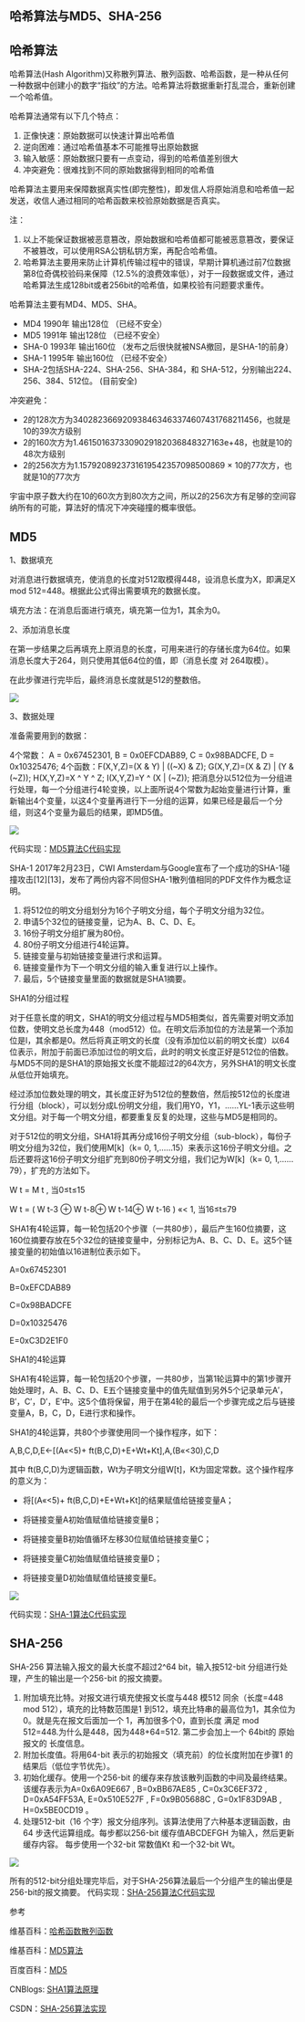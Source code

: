 哈希算法与MD5、SHA-256
------

## 哈希算法

哈希算法(Hash Algorithm)又称散列算法、散列函数、哈希函数，是一种从任何一种数据中创建小的数字“指纹”的方法。哈希算法将数据重新打乱混合，重新创建一个哈希值。

哈希算法通常有以下几个特点：

1. 正像快速：原始数据可以快速计算出哈希值
2. 逆向困难：通过哈希值基本不可能推导出原始数据
3. 输入敏感：原始数据只要有一点变动，得到的哈希值差别很大
4. 冲突避免：很难找到不同的原始数据得到相同的哈希值

哈希算法主要用来保障数据真实性(即完整性)，即发信人将原始消息和哈希值一起发送，收信人通过相同的哈希函数来校验原始数据是否真实。

注：

1. 以上不能保证数据被恶意篡改，原始数据和哈希值都可能被恶意篡改，要保证不被篡改，可以使用RSA公钥私钥方案，再配合哈希值。
2. 哈希算法主要用来防止计算机传输过程中的错误，早期计算机通过前7位数据第8位奇偶校验码来保障（12.5%的浪费效率低），对于一段数据或文件，通过哈希算法生成128bit或者256bit的哈希值，如果校验有问题要求重传。


哈希算法主要有MD4、MD5、SHA。

- MD4 1990年 输出128位 （已经不安全）
- MD5 1991年 输出128位 （已经不安全）
- SHA-0 1993年 输出160位 （发布之后很快就被NSA撤回，是SHA-1的前身）
- SHA-1 1995年 输出160位 （已经不安全）
- SHA-2包括SHA-224、SHA-256、SHA-384，和 SHA-512，分别输出224、256、384、512位。 (目前安全)

冲突避免：

- 2的128次方为340282366920938463463374607431768211456，也就是10的39次方级别
- 2的160次方为1.4615016373309029182036848327163e+48，也就是10的48次方级别
- 2的256次方为1.1579208923731619542357098500869 × 10的77次方，也就是10的77次方

宇宙中原子数大约在10的60次方到80次方之间，所以2的256次方有足够的空间容纳所有的可能，算法好的情况下冲突碰撞的概率很低。

## MD5

1、数据填充

对消息进行数据填充，使消息的长度对512取模得448，设消息长度为X，即满足X mod 512=448。根据此公式得出需要填充的数据长度。

填充方法：在消息后面进行填充，填充第一位为1，其余为0。

2、添加消息长度

在第一步结果之后再填充上原消息的长度，可用来进行的存储长度为64位。如果消息长度大于264，则只使用其低64位的值，即（消息长度 对 264取模）。

在此步骤进行完毕后，最终消息长度就是512的整数倍。


![](images/hash-03.png)



3、数据处理

准备需要用到的数据：

4个常数： A = 0x67452301, B = 0x0EFCDAB89, C = 0x98BADCFE, D = 0x10325476; 4个函数：F(X,Y,Z)=(X & Y) | ((~X) & Z); G(X,Y,Z)=(X & Z) | (Y & (~Z)); H(X,Y,Z)=X ^ Y ^ Z; I(X,Y,Z)=Y ^ (X | (~Z)); 把消息分以512位为一分组进行处理，每一个分组进行4轮变换，以上面所说4个常数为起始变量进行计算，重新输出4个变量，以这4个变量再进行下一分组的运算，如果已经是最后一个分组，则这4个变量为最后的结果，即MD5值。

![](images/hash-05.png)


代码实现：[MD5算法C代码实现](https://github.com/pod32g/MD5/blob/master/md5.c)

SHA-1
2017年2月23日，CWI Amsterdam与Google宣布了一个成功的SHA-1碰撞攻击[12][13]，发布了两份内容不同但SHA-1散列值相同的PDF文件作为概念证明。

1. 将512位的明文分组划分为16个子明文分组，每个子明文分组为32位。
2. 申请5个32位的链接变量，记为A、B、C、D、E。
3. 16份子明文分组扩展为80份。
4. 80份子明文分组进行4轮运算。
5. 链接变量与初始链接变量进行求和运算。
6. 链接变量作为下一个明文分组的输入重复进行以上操作。
7. 最后，5个链接变量里面的数据就是SHA1摘要。


SHA1的分组过程

对于任意长度的明文，SHA1的明文分组过程与MD5相类似，首先需要对明文添加位数，使明文总长度为448（mod512）位。在明文后添加位的方法是第一个添加位是l，其余都是0。然后将真正明文的长度（没有添加位以前的明文长度）以64位表示，附加于前面已添加过位的明文后，此时的明文长度正好是512位的倍数。与MD5不同的是SHA1的原始报文长度不能超过2的64次方，另外SHA1的明文长度从低位开始填充。

经过添加位数处理的明文，其长度正好为512位的整数倍，然后按512位的长度进行分组（block），可以划分成L份明文分组，我们用Y0，Y1，……YL-1表示这些明文分组。对于每一个明文分组，都要重复反复的处理，这些与MD5是相同的。

对于512位的明文分组，SHA1将其再分成16份子明文分组（sub-block），每份子明文分组为32位，我们使用M[k]（k= 0, 1,……15）来表示这16份子明文分组。之后还要将这16份子明文分组扩充到80份子明文分组，我们记为W[k]（k= 0, 1,……79），扩充的方法如下。

W t = M t , 当0≤t≤15

W t = ( W t-3 ⊕ W t-8⊕ W t-14⊕ W t-16 ) «< 1, 当16≤t≤79

SHA1有4轮运算，每一轮包括20个步骤（一共80步），最后产生160位摘要，这160位摘要存放在5个32位的链接变量中，分别标记为A、B、C、D、E。这5个链接变量的初始值以16进制位表示如下。

A=0x67452301

B=0xEFCDAB89

C=0x98BADCFE

D=0x10325476

E=0xC3D2E1F0

SHA1的4轮运算

SHA1有4轮运算，每一轮包括20个步骤，一共80步，当第1轮运算中的第1步骤开始处理时，A、B、C、D、E五个链接变量中的值先赋值到另外5个记录单元A′，B′，C′，D′，E′中。这5个值将保留，用于在第4轮的最后一个步骤完成之后与链接变量A，B，C，D，E进行求和操作。

SHA1的4轮运算，共80个步骤使用同一个操作程序，如下：

A,B,C,D,E←[(A«<5)+ ft(B,C,D)+E+Wt+Kt],A,(B«<30),C,D

其中 ft(B,C,D)为逻辑函数，Wt为子明文分组W[t]，Kt为固定常数。这个操作程序的意义为：

- 将[(A«<5)+ ft(B,C,D)+E+Wt+Kt]的结果赋值给链接变量A；

- 将链接变量A初始值赋值给链接变量B；

- 将链接变量B初始值循环左移30位赋值给链接变量C；

- 将链接变量C初始值赋值给链接变量D；

- 将链接变量D初始值赋值给链接变量E。


![](images/hash-05.png)

代码实现：[SHA-1算法C代码实现](https://github.com/clibs/sha1/blob/master/sha1.c)

## SHA-256

SHA-256 算法输入报文的最大长度不超过2^64 bit，输入按512-bit 分组进行处理，产生的输出是一个256-bit 的报文摘要。

1. 附加填充比特。对报文进行填充使报文长度与448 模512 同余（长度=448 mod 512），填充的比特数范围是1 到512，填充比特串的最高位为1，其余位为0。就是先在报文后面加一个 1，再加很多个0，直到长度 满足 mod 512=448.为什么是448，因为448+64=512. 第二步会加上一个 64bit的 原始报文的 长度信息。
2. 附加长度值。将用64-bit 表示的初始报文（填充前）的位长度附加在步骤1 的结果后（低位字节优先）。
3. 初始化缓存。使用一个256-bit 的缓存来存放该散列函数的中间及最终结果。该缓存表示为A=0x6A09E667 , B=0xBB67AE85 , C=0x3C6EF372 , D=0xA54FF53A, E=0x510E527F , F=0x9B05688C , G=0x1F83D9AB , H=0x5BE0CD19 。
4. 处理512-bit（16 个字）报文分组序列。该算法使用了六种基本逻辑函数，由64 步迭代运算组成。每步都以256-bit 缓存值ABCDEFGH 为输入，然后更新缓存内容。 每步使用一个32-bit 常数值Kt 和一个32-bit Wt。

![](images/hash-07.png)


所有的512-bit分组处理完毕后，对于SHA-256算法最后一个分组产生的输出便是256-bit的报文摘要。
代码实现：[SHA-256算法C代码实现](https://github.com/ilvn/SHA256/blob/master/sha256.c)

参考

维基百科：[哈希函数散列函数](https://zh.wikipedia.org/wiki/%E6%95%A3%E5%88%97%E5%87%BD%E6%95%B8)

维基百科：[MD5算法](https://zh.wikipedia.org/wiki/MD5)

百度百科：[MD5](https://baike.baidu.com/item/MD5)

CNBlogs: [SHA1算法原理](https://www.cnblogs.com/scu-cjx/p/6878853.html)

CSDN：[SHA-256算法实现](https://blog.csdn.net/lwanttowin/article/details/53726450)